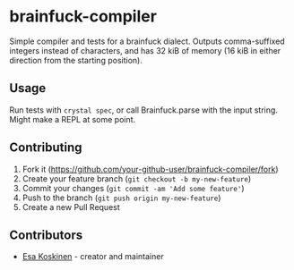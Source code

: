# brainfuck-compiler

Simple compiler and tests for a brainfuck dialect. Outputs comma-suffixed integers instead of characters, and has 32 kiB of memory (16 kiB in either direction from the starting position).


## Usage

Run tests with `crystal spec`, or call Brainfuck.parse with the input string. Might make a REPL at some point.


## Contributing

1. Fork it (<https://github.com/your-github-user/brainfuck-compiler/fork>)
2. Create your feature branch (`git checkout -b my-new-feature`)
3. Commit your changes (`git commit -am 'Add some feature'`)
4. Push to the branch (`git push origin my-new-feature`)
5. Create a new Pull Request

## Contributors

- [Esa Koskinen](https://github.com/your-github-user) - creator and maintainer
